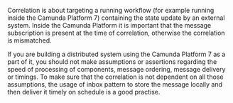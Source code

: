 Correlation is about targeting a running workflow (for example running inside the Camunda Platform 7) 
containing the state update by an external system. Inside the Camunda Platform it is important that the 
message subscription is present at the time of correlation, otherwise the correlation is mismatched.

If you are building a distributed system using the Camunda Platform 7 as a part of it, you should not 
make assumptions or assertions regarding the speed of processing of components, message ordering, 
message delivery or timings. To make sure that the correlation is not dependent on all those assumptions,
the usage of inbox pattern to store the message locally and then deliver it timely on schedule is a good 
practise.
